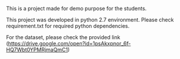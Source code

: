This is a project made for demo purpose for the students.

This project was developed in python 2.7 environment. 
Please check requirement.txt for required python dependencies.

For the dataset, please check the provided link
(https://drive.google.com/open?id=1psAkxpnor_6f-HQ7Wbt0YPMRjmaQmC1)

